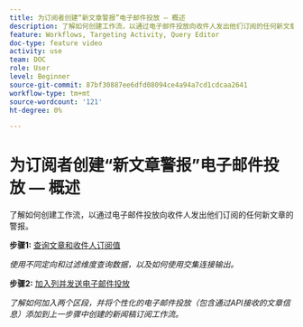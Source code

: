 ```yaml
---
title: 为订阅者创建“新文章警报”电子邮件投放 — 概述
description: 了解如何创建工作流，以通过电子邮件投放向收件人发出他们订阅的任何新文章的警报。
feature: Workflows, Targeting Activity, Query Editor
doc-type: feature video
activity: use
team: DOC
role: User
level: Beginner
source-git-commit: 87bf30887ee6dfd08094ce4a94a7cd1cdcaa2641
workflow-type: tm+mt
source-wordcount: '121'
ht-degree: 0%

---
```


# 为订阅者创建“新文章警报”电子邮件投放 — 概述

了解如何创建工作流，以通过电子邮件投放向收件人发出他们订阅的任何新文章的警报。

**步骤1:** [查询文章和收件人订阅值](/help/tutorial-using-soap-apis/query-articles-and-recipient-subscription-values.md)

*使用不同定向和过滤维度查询数据，以及如何使用交集连接输出。*

**步骤2:** [加入列并发送电子邮件投放](/help/tutorial-using-soap-apis/join-columns-and-send-automated-email-delivery.md)

*了解如何加入两个区段，并将个性化的电子邮件投放（包含通过API接收的文章信息）添加到上一步骤中创建的新闻稿订阅工作流。*
